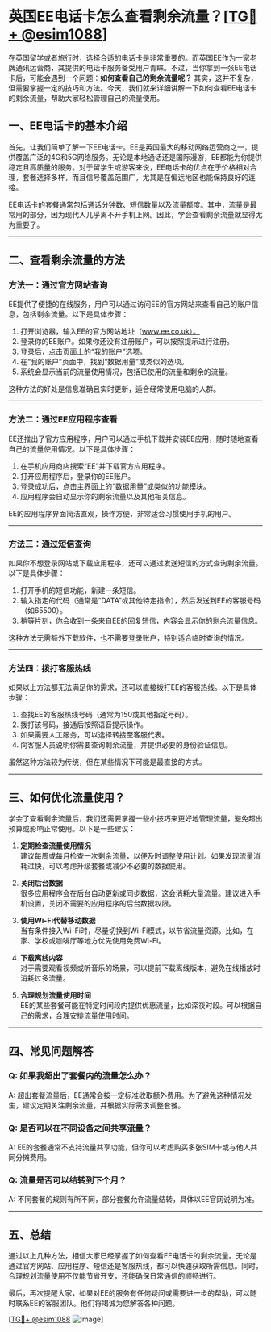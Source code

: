 # 英国EE电话卡怎么查看剩余流量？[[TG💪+ @esim1088](https://t.me/s/esim1088)]

在英国留学或者旅行时，选择合适的电话卡是非常重要的。而英国EE作为一家老牌通讯运营商，其提供的电话卡服务备受用户青睐。不过，当你拿到一张EE电话卡后，可能会遇到一个问题：**如何查看自己的剩余流量呢？** 其实，这并不复杂，但需要掌握一定的技巧和方法。今天，我们就来详细讲解一下如何查看EE电话卡的剩余流量，帮助大家轻松管理自己的流量使用。

## 一、EE电话卡的基本介绍

首先，让我们简单了解一下EE电话卡。EE是英国最大的移动网络运营商之一，提供覆盖广泛的4G和5G网络服务。无论是本地通话还是国际漫游，EE都能为你提供稳定且高质量的服务。对于留学生或游客来说，EE电话卡的优点在于价格相对合理，套餐选择多样，而且信号覆盖范围广，尤其是在偏远地区也能保持良好的连接。

EE电话卡的套餐通常包括通话分钟数、短信数量以及流量额度。其中，流量是最常用的部分，因为现代人几乎离不开手机上网。因此，学会查看剩余流量就显得尤为重要了。

---

## 二、查看剩余流量的方法

### 方法一：通过官方网站查询

EE提供了便捷的在线服务，用户可以通过访问EE的官方网站来查看自己的账户信息，包括剩余流量。以下是具体步骤：

1. 打开浏览器，输入EE的官方网站地址（www.ee.co.uk）。
2. 登录你的EE账户。如果你还没有注册账户，可以按照提示进行注册。
3. 登录后，点击页面上的“我的账户”选项。
4. 在“我的账户”页面中，找到“数据用量”或类似的选项。
5. 系统会显示当前的流量使用情况，包括已使用的流量和剩余的流量。

这种方法的好处是信息准确且实时更新，适合经常使用电脑的人群。

---

### 方法二：通过EE应用程序查看

EE还推出了官方应用程序，用户可以通过手机下载并安装EE应用，随时随地查看自己的流量使用情况。以下是具体步骤：

1. 在手机应用商店搜索“EE”并下载官方应用程序。
2. 打开应用程序后，登录你的EE账户。
3. 登录成功后，点击主界面上的“数据用量”或类似的功能模块。
4. 应用程序会自动显示你的剩余流量以及其他相关信息。

EE的应用程序界面简洁直观，操作方便，非常适合习惯使用手机的用户。

---

### 方法三：通过短信查询

如果你不想登录网站或下载应用程序，还可以通过发送短信的方式查询剩余流量。以下是具体步骤：

1. 打开手机的短信功能，新建一条短信。
2. 输入指定的代码（通常是“DATA”或其他特定指令），然后发送到EE的客服号码（如65500）。
3. 稍等片刻，你会收到一条来自EE的回复短信，内容会显示你的剩余流量信息。

这种方法无需额外下载软件，也不需要登录账户，特别适合临时查询的情况。

---

### 方法四：拨打客服热线

如果以上方法都无法满足你的需求，还可以直接拨打EE的客服热线。以下是具体步骤：

1. 查找EE的客服热线号码（通常为150或其他指定号码）。
2. 拨打该号码，接通后按照语音提示操作。
3. 如果需要人工服务，可以选择转接至客服代表。
4. 向客服人员说明你需要查询剩余流量，并提供必要的身份验证信息。

虽然这种方法较为传统，但在某些情况下可能是最直接的方式。

---

## 三、如何优化流量使用？

学会了查看剩余流量后，我们还需要掌握一些小技巧来更好地管理流量，避免超出预算或影响正常使用。以下是一些建议：

1. **定期检查流量使用情况**  
   建议每周或每月检查一次剩余流量，以便及时调整使用计划。如果发现流量消耗过快，可以考虑升级套餐或减少不必要的数据使用。

2. **关闭后台数据**  
   很多应用程序会在后台自动更新或同步数据，这会消耗大量流量。建议进入手机设置，关闭不需要的应用程序的后台数据权限。

3. **使用Wi-Fi代替移动数据**  
   当有条件接入Wi-Fi时，尽量切换到Wi-Fi模式，以节省流量资源。比如，在家、学校或咖啡厅等地方优先使用免费Wi-Fi。

4. **下载离线内容**  
   对于需要观看视频或听音乐的场景，可以提前下载离线版本，避免在线播放时消耗过多流量。

5. **合理规划流量使用时间**  
   EE的某些套餐可能在特定时间段内提供优惠流量，比如深夜时段。可以根据自己的需求，合理安排流量使用时间。

---

## 四、常见问题解答

### Q: 如果我超出了套餐内的流量怎么办？
A: 超出套餐流量后，EE通常会按一定标准收取额外费用。为了避免这种情况发生，建议定期关注剩余流量，并根据实际需求调整套餐。

### Q: 是否可以在不同设备之间共享流量？
A: EE的套餐通常不支持流量共享功能，但你可以考虑购买多张SIM卡或与他人共同分摊费用。

### Q: 流量是否可以结转到下个月？
A: 不同套餐的规则有所不同，部分套餐允许流量结转，具体以EE官网说明为准。

---

## 五、总结

通过以上几种方法，相信大家已经掌握了如何查看EE电话卡的剩余流量。无论是通过官方网站、应用程序、短信还是客服热线，都可以快速获取所需信息。同时，合理规划流量使用不仅能节省开支，还能确保日常通信的顺畅进行。

最后，再次提醒大家，如果对EE的服务有任何疑问或需要进一步的帮助，可以随时联系EE的客服团队。他们将竭诚为您解答各种问题。

[[TG💪+ @esim1088](https://t.me/s/esim1088) ![Image](https://i.postimg.cc/4NQfJmqS/Snipaste-2025-05-13-00-14-12.png)]